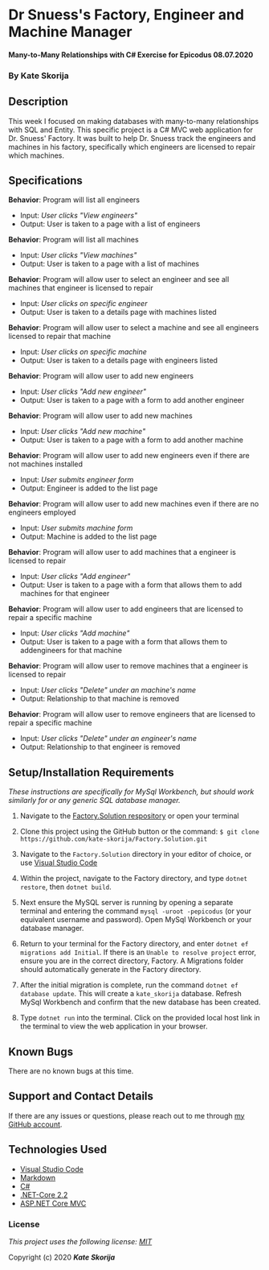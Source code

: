 # Dr Snuess's Factory, Engineer and Machine Manager

#### Many-to-Many Relationships with C# Exercise for Epicodus 08.07.2020

### By Kate Skorija

## Description

This week I focused on making databases with many-to-many relationships with SQL and Entity. This specific project is a C# MVC web application for Dr. Snuess' Factory. It was built to help Dr. Snuess track the engineers and machines in his factory, specifically which engineers are licensed to repair which machines. 

## Specifications

**Behavior**: Program will list all engineers
  * Input: *User clicks "View engineers"*
  * Output: User is taken to a page with a list of engineers

**Behavior**: Program will list all machines
  * Input: *User clicks "View machines"*
  * Output: User is taken to a page with a list of machines

**Behavior**: Program will allow user to select an engineer and see all machines that engineer is licensed to repair 
  * Input: *User clicks on specific engineer*
  * Output: User is taken to a details page with machines listed 

**Behavior**: Program will allow user to select a machine and see all engineers licensed to repair that machine
  * Input: *User clicks on specific machine*
  * Output: User is taken to a details page with engineers listed

**Behavior**: Program will allow user to add new engineers
  * Input: *User clicks "Add new engineer"*
  * Output: User is taken to a page with a form to add another engineer

**Behavior**: Program will allow user to add new machines
  * Input: *User clicks "Add new machine"*
  * Output: User is taken to a page with a form to add another machine

**Behavior**: Program will allow user to add new engineers even if there are not machines installed 
  * Input: *User submits engineer form*
  * Output: Engineer is added to the list page

**Behavior**: Program will allow user to add new machines even if there are no engineers employed
  * Input: *User submits machine form*
  * Output: Machine is added to the list page

**Behavior**: Program will allow user to add  machines that a engineer is licensed to repair
  * Input: *User clicks "Add engineer"*
  * Output: User is taken to a page with a form that allows them to add machines for that engineer

**Behavior**: Program will allow user to add engineers that are licensed to repair a specific machine
  * Input: *User clicks "Add machine"*
  * Output: User is taken to a page with a form that allows them to addengineers for that machine

**Behavior**: Program will allow user to remove machines that a engineer is licensed to repair
  * Input: *User clicks "Delete" under an machine's name*
  * Output: Relationship to that machine is removed

**Behavior**: Program will allow user to remove engineers that are licensed to repair a specific machine
  * Input: *User clicks "Delete" under an engineer's name*
  * Output: Relationship to that engineer is removed

## Setup/Installation Requirements

*_These instructions are specifically for MySql Workbench, but should work similarly for or any generic SQL database manager._* 

1.  Navigate to the [Factory.Solution respository](https://github.com/kate-skorija/Factory.Solution) or open your terminal

2. Clone this project using the GitHub button or the command:
`$ git clone https://github.com/kate-skorija/Factory.Solution.git`

3. Navigate to the `Factory.Solution` directory in your editor of choice, or use [Visual Studio Code](https://code.visualstudio.com/)

4. Within the project, navigate to the Factory directory, and type `dotnet restore`, then `dotnet build`. 

5. Next ensure the MySQL server is running by opening a separate terminal and entering the command `mysql -uroot -pepicodus` (or your equivalent username and password). Open MySql Workbench or your database manager.

6. Return to your terminal for the Factory directory, and enter `dotnet ef migrations add Initial`. If there is an `Unable to resolve project` error, ensure you are in the correct directory, Factory. A Migrations folder should automatically generate in the Factory directory.

7. After the initial migration is complete, run the command `dotnet ef database update`. This will create a `kate_skorija` database. Refresh MySql Workbench and confirm that the new database has been created.

8. Type `dotnet run` into the terminal. Click on the provided local host link in the terminal to view the web application in your browser. 

## Known Bugs

There are no known bugs at this time.

## Support and Contact Details

If there are any issues or questions, please reach out to me through [my GitHub account](https://github.com/kate-skorija).

## Technologies Used

*  [Visual Studio Code](https://code.visualstudio.com/)
*  [Markdown](https://daringfireball.net/projects/markdown/)
*  [C#](https://docs.microsoft.com/en-us/dotnet/csharp/)
*  [.NET-Core 2.2](https://dotnet.microsoft.com/download/dotnet-core/2.2)
*  [ASP.NET Core MVC](https://docs.microsoft.com/en-us/aspnet/core/mvc/overview?view=aspnetcore-3.1)

### License

*This project uses the following license: [MIT](https://opensource.org/licenses/MIT)*

Copyright (c) 2020 **_Kate Skorija_** 